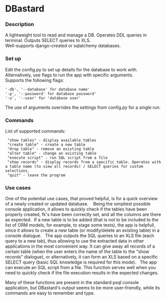 # DBastard

### Description
A lightweight tool to read and manage a DB. Operates DDL queries in terminal. Outputs SELECT queries to XLS.  
Well-supports django-created or sqlalchemy databases.  

### Set up
Edit the config.py to set up details for the database to work with. Alternatively, use flags to run the app with specific arguments.  
Supports the following flags:
```
'-db', '--database' for database name'
'-p', '--password' for database password'
'-u', '--user' for 'database user'
```
The use of arguments overrides the settings from config.py for a single run.  

### Commands
List of supported commands:
```
 "show tables" - display available tables
 "create table" - create a new table
 "drop table" - remove an existing table
 "alter table" - change an existing table
 "execute script" - run SQL script from a file
 "show records" - display records from a specific table. Operates with a table name (to view all records) / SELECT queries for custom selections.
 "quit" - leave the program
```
### Use cases
One of the potential use cases, that proved helpful, is for a quick overview of a newly created or updated database.   
Being the simpliest possible console application, it allows to quickly check if the tables have been properly created, fk's have been correctly set, and all the columns are there as expected. 
If a new table is to be added (that is not to be included to the list of ORM models, for example, to stage some tests), the app is helpfull, since it allows to create a new table (or modify/delete an existing table) in a console dialogue.  
The app outputs the SQL queries to an XLS file (each query to a new tab), thus allowing to use the extracted data in other applications in the most convenient way. It can give away all records of a certain table (when the user enters the name of the table to the "show records" dialogue), or alternatively, it can form an XLS based on a specific SELECT query (basic SQL knowledge is required for this mode).  
The app can execute an SQL script from a file. This function serves well when you need to quickly check if the file execution results in the expected changes.  

Many of these functions are present in the standard psql console application, but DBastard's output seems to be more user-friendly, while its commands are easy to remember and type.
